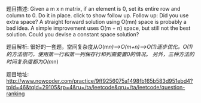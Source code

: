 ﻿题目描述:
Given a m x n matrix, if an element is 0, set its entire row and column to 0. Do it in place.
click to show follow up.
Follow up:
Did you use extra space?
A straight forward solution using O(mn) space is probably a bad idea.
A simple improvement uses O(m + n) space, but still not the best solution.
Could you devise a constant space solution?

题目解析:
很好的一套题，空间复杂度从O(m*n)-->O(m+n)-->O(1)逐步优化。O(1)的方法很巧，使用第一行和第一列保存行和列需要置0的情况。
另外，三种方法的时间复杂度都为O(m*n)

题目地址:
http://www.nowcoder.com/practice/9ff9256075a1498fb165b583d951ebd4?tpId=46&tqId=29105&rp=4&ru=/ta/leetcode&qru=/ta/leetcode/question-ranking